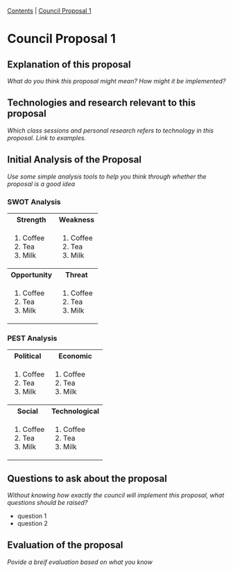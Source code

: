 [Contents](../personal_learning_record/personal_learning_record.md) | [Council Proposal 1](../personal_learning_record/proposal1.md) 

# Council Proposal 1

## Explanation of this proposal
*What do you think this proposal might mean? How might it be implemented?*

## Technologies and research relevant to this proposal
*Which class sessions and personal research refers to technology in this proposal. Link to examples.*

## Initial Analysis of the Proposal
*Use some simple analysis tools to help you think through whether the proposal is a good idea*

### SWOT Analysis

 <table>
  <tr>
    <th>Strength</th>
    <th>Weakness</th>
  </tr>
  <tr>
    <td>
      <ol>
        <li>Coffee</li>
        <li>Tea</li>
        <li>Milk</li>
      </ol> 
    </td>
    <td>
      <ol>
        <li>Coffee</li>
        <li>Tea</li>
        <li>Milk</li>
      </ol> 
    </td>
  </tr>
  <tr>
    <th>Opportunity</th>
    <th>Threat</th>
  </tr>
  <tr>
    <td>
      <ol>
        <li>Coffee</li>
        <li>Tea</li>
        <li>Milk</li>
      </ol> 
    </td>
    <td>
      <ol>
        <li>Coffee</li>
        <li>Tea</li>
        <li>Milk</li>
      </ol> 
    </td>
  </tr>
</table> 

### PEST Analysis
 <table>
  <tr>
    <th>Political</th>
    <th>Economic</th>
  </tr>
  <tr>
    <td>
      <ol>
        <li>Coffee</li>
        <li>Tea</li>
        <li>Milk</li>
      </ol> 
    </td>
    <td>
      <ol>
        <li>Coffee</li>
        <li>Tea</li>
        <li>Milk</li>
      </ol> 
    </td>
  </tr>
  <tr>
    <th>Social</th>
    <th>Technological</th>
  </tr>
  <tr>
    <td>
      <ol>
        <li>Coffee</li>
        <li>Tea</li>
        <li>Milk</li>
      </ol> 
    </td>
    <td>
      <ol>
        <li>Coffee</li>
        <li>Tea</li>
        <li>Milk</li>
      </ol> 
    </td>
  </tr>
</table> 

## Questions to ask about the proposal
*Without knowing how exactly the council will implement this proposal, what questions should be raised?*

* question 1
* question 2

## Evaluation of the proposal
*Povide a breif evaluation based on what you know*

